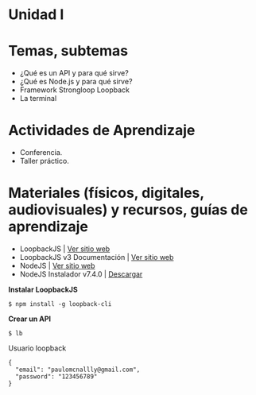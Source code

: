 # Unidad I

# Temas, subtemas

* ¿Qué es un API y para qué sirve?
* ¿Qué es Node.js y para qué sirve?
* Framework Strongloop  Loopback
* La terminal

# Actividades de Aprendizaje

* Conferencia.
* Taller práctico.

# Materiales (físicos, digitales, audiovisuales) y recursos, guías de aprendizaje

* LoopbackJS | [Ver sitio web](http://loopback.io/)
* LoopbackJS v3 Documentación | [Ver sitio web](http://loopback.io/doc/en/lb3/)
* NodeJS | [Ver sitio web](https://nodejs.org/es/)
* NodeJS Instalador v7.4.0 |  [Descargar](https://nodejs.org/dist/v7.4.0/node-v7.4.0-x64.msi)

**Instalar LoopbackJS**

    $ npm install -g loopback-cli

**Crear un API**

    $ lb

Usuario loopback

    {
      "email": "paulomcnallly@gmail.com",
      "password": "123456789"
    }
